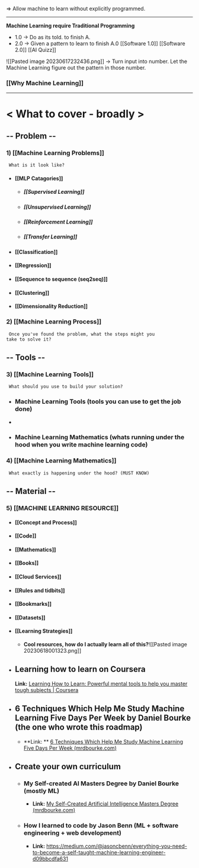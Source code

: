 
=> Allow machine to learn without explicitly programmed.

---

**Machine Learning require Traditional Programming** 
+ 1.0 -> Do as its told. to finish A. 
+ 2.0 -> Given a pattern to learn to finish A.0
[[Software 1.0]]                       [[Software 2.0]]                       [[AI Quizz]]

![[Pasted image 20230617232436.png]]
-> Turn input into number. Let the Machine Learning figure out the pattern in those number.
	
### [[Why Machine Learning]] 

---
# < What to cover - broadly >

## -- Problem --
### 1) [[Machine Learning Problems]]
	 What is it look like?   
+ #### [[MLP Catagories]]
	+ ##### [[Supervised Learning]]
	+ ##### [[Unsupervised Learning]]
	+ ##### [[Reinforcement Learning]]
	+ ##### [[Transfer Learning]]

+ #### [[Classification]]
 
+ #### [[Regression]]
 
+ #### [[Sequence to sequence (seq2seq)]]
 
+ #### [[Clustering]]

+ #### [[Dimensionality Reduction]]

### 2) [[Machine Learning Process]]
	 Once you've found the problem, what the steps might you           take to solve it?

## -- Tools --
### 3) [[Machine Learning Tools]]
	 What should you use to build your solution?
+ ### Machine Learning Tools (tools you can use to get the job done)
+ 
+ ### Machine Learning Mathematics (whats running under the hood when you write machine learning code)

### 4) [[Machine Learning Mathematics]]
	 What exactly is happening under the hood? (MUST KNOW)

## -- Material --
### 5) [[MACHINE LEARNING RESOURCE]]

+ #### [[Concept and Process]]

+ #### [[Code]]

+ #### [[Mathematics]]

+ #### [[Books]]

+ #### [[Cloud Services]]

+ #### [[Rules and tidbits]]

+ #### [[Bookmarks]]

+ #### [[Datasets]]

+ #### [[Learning Strategies]]
	+ **Cool resources, how do I actually learn all of this?**![[Pasted image 20230618001323.png]]
+ ## Learning how to learn on Coursera
	**Link:** [Learning How to Learn: Powerful mental tools to help you master tough subjects | Coursera](https://www.coursera.org/learn/learning-how-to-learn/)

+ ## 6 Techniques Which Help Me Study Machine Learning Five Days Per Week by Daniel Bourke (the one who wrote this roadmap)
	+ **Link: ** [6 Techniques Which Help Me Study Machine Learning Five Days Per Week (mrdbourke.com)](https://www.mrdbourke.com/6-techniques-which-help-me-study-machine-learning-five-days-per-week/)

+ ## Create your own curriculum
	+ ### My Self-created Al Masters Degree by Daniel Bourke (mostly ML)
		+ **Link:** [My Self-Created Artificial Intelligence Masters Degree (mrdbourke.com)](https://www.mrdbourke.com/aimastersdegree/)
	+ ### How I learned to code by Jason Benn (ML + software engineering + web development)
		+ **Link:** https://medium.com/@jasoncbenn/everything-you-need-to-become-a-self-taught-machine-learning-engineer-d09bbcdfa631


